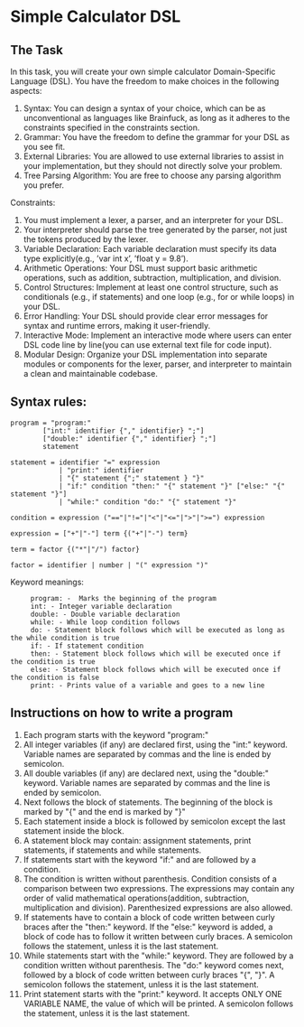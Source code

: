 # Simple Calculator DSL
## The Task

In this task, you will create your own simple calculator Domain-Specific Language (DSL). You have the freedom to make choices in the following aspects:

1. Syntax: You can design a syntax of your choice, which can be as unconventional as languages like Brainfuck, as long as it adheres to the constraints specified in the constraints section.
2. Grammar: You have the freedom to define the grammar for your DSL as you see fit.
3. External Libraries: You are allowed to use external libraries to assist in your implementation, but they should not directly solve your problem. 
4. Tree Parsing Algorithm: You are free to choose any parsing algorithm you prefer.


Constraints:

1. You must implement a lexer, a parser, and an interpreter for your DSL.
2. Your interpreter should parse the tree generated by the parser, not just the tokens produced by the lexer.
3. Variable Declaration: Each variable declaration must specify its data type explicitly(e.g., ’var int x’, ’float y = 9.8’).
4. Arithmetic Operations: Your DSL must support basic arithmetic operations, such as addition, subtraction, multiplication, and division.
5. Control Structures: Implement at least one control structure, such as conditionals (e.g., if statements) and one loop (e.g., for or while loops) in your DSL.
6. Error Handling: Your DSL should provide clear error messages for syntax and runtime errors, making it user-friendly.
7. Interactive Mode: Implement an interactive mode where users can enter DSL code line by line(you can use external text file for code input).
8. Modular Design: Organize your DSL implementation into separate modules or components for the lexer, parser, and interpreter to maintain a clean and maintainable codebase.

## Syntax rules:

```
program = "program:"
        ["int:" identifier {"," identifier} ";"]
        ["double:" identifier {"," identifier} ";"]
        statement

statement = identifier "=" expression
            | "print:" identifier
            | "{" statement {";" statement } "}"
            | "if:" condition "then:" "{" statement "}" ["else:" "{" statement "}"]
            | "while:" condition "do:" "{" statement "}"

condition = expression ("=="|"!="|"<"|"<="|">"|">=") expression

expression = ["+"|"-"] term {("+"|"-") term}

term = factor {("*"|"/") factor}

factor = identifier | number | "(" expression ")"
```

Keyword meanings:

         program: -  Marks the beginning of the program
         int: - Integer variable declaration
         double: - Double variable declaration
         while: - While loop condition follows 
         do: - Statement block follows which will be executed as long as the while condition is true 
         if: - If statement condition
         then: - Statement block follows which will be executed once if the condition is true 
         else: - Statement block follows which will be executed once if the condition is false 
         print: - Prints value of a variable and goes to a new line




## Instructions on how to write a program

1.  Each program starts with the keyword "program:"
2.  All integer variables (if any) are declared first, using the "int:" keyword. Variable names are separated by commas and the line is ended by semicolon.
3.  All double variables (if any) are declared next, using the "double:" keyword. Variable names are separated by commas and the line is ended by semicolon.
4.  Next follows the block of statements. The beginning of the block is marked by "\{" and the end is marked by "\}"
5. Each statement inside a block is followed by semicolon except the last statement inside the block.
6. A statement block may contain: assignment statements, print statements, if statements and while statements.
7. If statements start with the keyword "if:" and are followed by a condition.
8. The condition is written without parenthesis. Condition consists of a comparison between two expressions. The expressions may contain any order of valid mathematical operations(addition, subtraction, multiplication and division). Parenthesized expressions are also allowed.
9. If statements have to contain a block of code written between curly braces after the "then:" keyword. If the "else:" keyword is added, a block of code has to follow it written between curly braces. A semicolon follows the statement, unless it is the last statement.
10. While statements start with the "while:" keyword. They are followed by a condition written without parenthesis. The "do:" keyword comes next, followed by a block of code written between curly braces "\{", "\}". A semicolon follows the statement, unless it is the last statement.
11. Print statement starts with the "print:" keyword. It accepts ONLY ONE VARIABLE NAME, the value of which will be printed. A semicolon follows the statement, unless it is the last statement.
